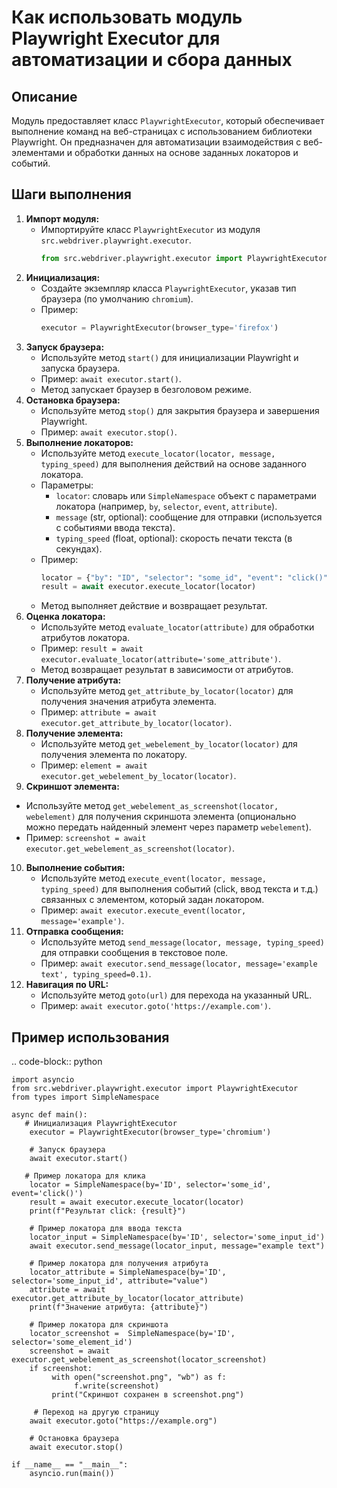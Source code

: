 Как использовать модуль Playwright Executor для автоматизации и сбора данных
=========================================================================================

Описание
-------------------------
Модуль предоставляет класс `PlaywrightExecutor`, который обеспечивает выполнение команд на веб-страницах с использованием библиотеки Playwright. Он предназначен для автоматизации взаимодействия с веб-элементами и обработки данных на основе заданных локаторов и событий.

Шаги выполнения
-------------------------
1.  **Импорт модуля:**
    - Импортируйте класс `PlaywrightExecutor` из модуля `src.webdriver.playwright.executor`.
        ```python
        from src.webdriver.playwright.executor import PlaywrightExecutor
        ```
2.  **Инициализация:**
    -   Создайте экземпляр класса `PlaywrightExecutor`, указав тип браузера (по умолчанию `chromium`).
    -   Пример:
        ```python
        executor = PlaywrightExecutor(browser_type='firefox')
        ```
3.  **Запуск браузера:**
    - Используйте метод `start()` для инициализации Playwright и запуска браузера.
    - Пример: `await executor.start()`.
    - Метод запускает браузер в безголовом режиме.
4.  **Остановка браузера:**
    -   Используйте метод `stop()` для закрытия браузера и завершения Playwright.
    - Пример: `await executor.stop()`.
5. **Выполнение локаторов:**
    - Используйте метод `execute_locator(locator, message, typing_speed)` для выполнения действий на основе заданного локатора.
    -   Параметры:
        -   `locator`: словарь или `SimpleNamespace` объект с параметрами локатора (например, `by`, `selector`, `event`, `attribute`).
        - `message` (str, optional): сообщение для отправки (используется с событиями ввода текста).
        - `typing_speed` (float, optional): скорость печати текста (в секундах).
    -  Пример:
         ```python
         locator = {"by": "ID", "selector": "some_id", "event": "click()"}
         result = await executor.execute_locator(locator)
         ```
    -   Метод выполняет действие и возвращает результат.
6.  **Оценка локатора:**
    -  Используйте метод `evaluate_locator(attribute)` для обработки атрибутов локатора.
    -   Пример: `result = await executor.evaluate_locator(attribute='some_attribute')`.
    -  Метод возвращает результат в зависимости от атрибутов.
7. **Получение атрибута:**
   -   Используйте метод `get_attribute_by_locator(locator)` для получения значения атрибута элемента.
   -   Пример: `attribute = await executor.get_attribute_by_locator(locator)`.
8. **Получение элемента:**
   -   Используйте метод `get_webelement_by_locator(locator)` для получения элемента по локатору.
   -   Пример: `element = await executor.get_webelement_by_locator(locator)`.
9.  **Скриншот элемента:**
   - Используйте метод `get_webelement_as_screenshot(locator, webelement)` для получения скриншота элемента (опционально можно передать найденный элемент через параметр `webelement`).
   - Пример: `screenshot = await executor.get_webelement_as_screenshot(locator)`.
10. **Выполнение события:**
    - Используйте метод `execute_event(locator, message, typing_speed)` для выполнения событий (click, ввод текста и т.д.) связанных с элементом, который задан локатором.
    -  Пример: `await executor.execute_event(locator, message='example')`.
11. **Отправка сообщения:**
    -  Используйте метод `send_message(locator, message, typing_speed)` для отправки сообщения в текстовое поле.
    -  Пример: `await executor.send_message(locator, message='example text', typing_speed=0.1)`.
12. **Навигация по URL:**
    -  Используйте метод `goto(url)` для перехода на указанный URL.
    -  Пример: `await executor.goto('https://example.com')`.

Пример использования
-------------------------
.. code-block:: python

    import asyncio
    from src.webdriver.playwright.executor import PlaywrightExecutor
    from types import SimpleNamespace

    async def main():
       # Инициализация PlaywrightExecutor
        executor = PlaywrightExecutor(browser_type='chromium')
    
        # Запуск браузера
        await executor.start()
        
       # Пример локатора для клика
        locator = SimpleNamespace(by='ID', selector='some_id', event='click()')
        result = await executor.execute_locator(locator)
        print(f"Результат click: {result}")

        # Пример локатора для ввода текста
        locator_input = SimpleNamespace(by='ID', selector='some_input_id')
        await executor.send_message(locator_input, message="example text")
       
        # Пример локатора для получения атрибута
        locator_attribute = SimpleNamespace(by='ID', selector='some_input_id', attribute="value")
        attribute = await executor.get_attribute_by_locator(locator_attribute)
        print(f"Значение атрибута: {attribute}")
       
        # Пример локатора для скриншота
        locator_screenshot =  SimpleNamespace(by='ID', selector='some_element_id')
        screenshot = await executor.get_webelement_as_screenshot(locator_screenshot)
        if screenshot:
             with open("screenshot.png", "wb") as f:
                  f.write(screenshot)
             print("Скриншот сохранен в screenshot.png")

         # Переход на другую страницу
        await executor.goto("https://example.org")
        
        # Остановка браузера
        await executor.stop()

    if __name__ == "__main__":
        asyncio.run(main())